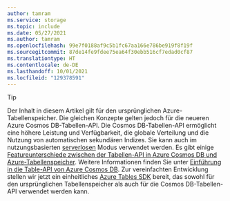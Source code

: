 ```yaml
---
author: tamram
ms.service: storage
ms.topic: include
ms.date: 05/27/2021
ms.author: tamram
ms.openlocfilehash: 99e7f0188af9c5b1fc67aa166e786be919f8f19f
ms.sourcegitcommit: 87de14fe9fdee75ea64f30ebb516cf7edad0cf87
ms.translationtype: HT
ms.contentlocale: de-DE
ms.lasthandoff: 10/01/2021
ms.locfileid: "129378591"
---
```

> [!TIP]
> Der Inhalt in diesem Artikel gilt für den ursprünglichen Azure-Tabellenspeicher. Die gleichen Konzepte gelten jedoch für die neueren Azure Cosmos DB-Tabellen-API. Die Cosmos DB-Tabellen-API ermöglicht eine höhere Leistung und Verfügbarkeit, die globale Verteilung und die Nutzung von automatischen sekundären Indizes. Sie kann auch im nutzungsbasierten [serverlosen](../articles/cosmos-db/serverless.md) Modus verwendet werden. Es gibt einige [Featureunterschiede zwischen der Tabellen-API in Azure Cosmos DB und Azure-Tabellenspeicher](../articles/cosmos-db/table/introduction.md
). Weitere Informationen finden Sie unter [Einführung in die Table-API von Azure Cosmos DB](../articles/cosmos-db/table-introduction.md). Zur vereinfachten Entwicklung stellen wir jetzt ein einheitliches [Azure Tables SDK](https://devblogs.microsoft.com/azure-sdk/announcing-the-new-azure-data-tables-libraries/) bereit, das sowohl für den ursprünglichen Tabellenspeicher als auch für die Cosmos DB-Tabellen-API verwendet werden kann. 
